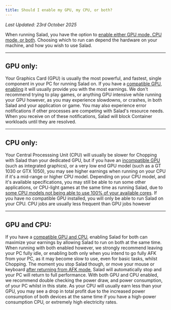 ```yaml
---
title: Should I enable my GPU, my CPU, or both?
---
```


_Last Updated: 23rd October 2025_

When running Salad, you have the option to
[enable either GPU mode, CPU mode, or both](/docs/guides/using-salad/238-how-to-enable-and-disable-hardware). Choosing
which to run can depend the hardware on your machine, and how you wish to use Salad.

---

## GPU only:

Your Graphics Card (GPU) is usually the most powerful, and fastest, single component in your PC for running Salad on. If
you have a [compatible GPU](/docs/faq/compatibility/78-is-my-machine-compatible-with-salad),
[enabling](/docs/guides/using-salad/238-how-to-enable-and-disable-hardware) it will usually provide you with the most
earnings. We don't recommend trying to play games, or anything GPU intensive while running your GPU however, as you may
experience slowdowns, or crashes, in both Salad and your application or game. You may also experience error
notifications if other processes are competing with Salad's resource needs. When you receive on of these notifications,
Salad will block Container workloads until they are resolved.

---

## CPU only:

Your Central Processsing Unit (CPU) will usually be slower for Chopping with Salad than your dedicated GPU, but if you
have an [incompatible GPU](/docs/faq/compatibility/78-is-my-machine-compatible-with-salad) (such as integrated
graphics), or a very low end GPU model (such as a GT 1030 or GTX 1050), you may see higher earnings when running on your
CPU if it's a mid-range or higher CPU model. Depending on your CPU model, and it's available specifications, you may
still be able to run some other applications, or CPU-light games at the same time as running Salad, due to
[some CPU models not being able to use 100% of your available cores](/docs/faq/compatibility/237-why-is-salad-not-fully-using-my-cpu).
If you have no compatible GPU installed, you will only be able to run Salad on your CPU. CPU jobs are usually less
frequent than GPU jobs however

---

## GPU and CPU:

If you have a [compatible GPU and CPU](/docs/faq/compatibility/78-is-my-machine-compatible-with-salad), enabling Salad
for both can maximize your earnings by allowing Salad to run on both at the same time. When running with both enabled
however, we strongly recommend leaving your PC fully idle, or enabling both only when you intend to go fully AFK from
your PC, as it may become slow to use, even for basic tasks, whilst Chopping. The moment you stop Salad though, or move
your mouse or keyboard [after returning from AFK mode](/docs/guides/using-salad/how-to-enable-auto-start), Salad will
automatically stop and your PC will return to full performance. With both GPU and CPU enabled, we recommend double
checking the power draw, and power consumption, of your PC whilst in this state. As your CPU will usually earn less than
your GPU, you may see a drop in total profit due to the increased power consumption of both devices at the same time if
you have a high-power consumption CPU, or extremely high electricity rates.
